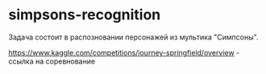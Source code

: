 # simpsons-recognition

Задача состоит в распозновании персонажей из мультика "Симпсоны".

https://www.kaggle.com/competitions/journey-springfield/overview - ссылка на соревнование
